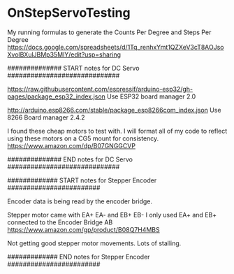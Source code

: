 # OnStepServoTesting
My running formulas to generate the Counts Per Degree and Steps Per Degree
https://docs.google.com/spreadsheets/d/1Tq_renhxYmt1QZXeV3cT8AOJsoXvolBXulJBMp35MlY/edit?usp=sharing



############## START notes for DC Servo #############################

https://raw.githubusercontent.com/espressif/arduino-esp32/gh-pages/package_esp32_index.json
Use ESP32 board manager 2.0

http://arduino.esp8266.com/stable/package_esp8266com_index.json
Use 8266 Board manager 2.4.2

I found these cheap motors to test with.  I will format all of my code to reflect using these motors on a CG5 mount for consistency.
https://www.amazon.com/dp/B07GNGGCVP


##############  END notes for DC Servo #############################




############# START notes for Stepper Encoder ########################

Encoder data is being read by the encoder bridge.

Stepper motor came with EA+ EA- and EB+ EB-   I only used EA+ and EB+ connected to the Encoder Bridge AB
https://www.amazon.com/gp/product/B08Q7H4MBS

Not getting good stepper motor movements.  Lots of stalling.

############# END notes for Stepper Encoder ########################